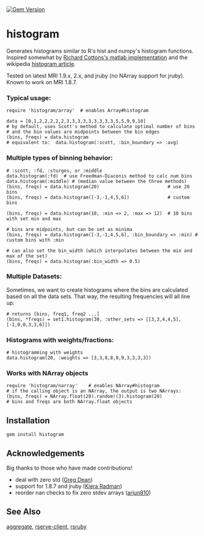 [![Gem Version](https://badge.fury.io/rb/histogram.png)](http://badge.fury.io/rb/histogram)

# histogram

Generates histograms similar to R's hist and numpy's histogram functions.
Inspired somewhat by [Richard Cottons's matlab implementation](http://www.mathworks.com/matlabcentral/fileexchange/21033-calculate-number-of-bins-for-histogram)
and the wikipedia [histogram
article](http://en.wikipedia.org/wiki/Histogram).

Tested on latest MRI 1.9.x, 2.x, and jruby (no NArray support for jruby).  Known to work on MRI 1.8.7.

### Typical usage:

    require 'histogram/array'  # enables Array#histogram

    data = [0,1,2,2,2,2,2,3,3,3,3,3,3,3,3,3,5,5,9,9,10]
    # by default, uses Scott's method to calculate optimal number of bins
    # and the bin values are midpoints between the bin edges
    (bins, freqs) = data.histogram
    # equivalent to:  data.histogram(:scott, :bin_boundary => :avg)

### Multiple types of binning behavior:

    # :scott, :fd, :sturges, or :middle
    data.histogram(:fd)  # use Freedman-Diaconis method to calc num bins
    data.histogram(:middle) # (median value between the three methods)
    (bins, freqs) = data.histogram(20)                         # use 20 bins
    (bins, freqs) = data.histogram([-3,-1,4,5,6])              # custom bins

    (bins, freqs) = data.histogram(10, :min => 2, :max => 12)  # 10 bins with set min and max

    # bins are midpoints, but can be set as minima
    (bins, freqs) = data.histogram([-3,-1,4,5,6], :bin_boundary => :min) # custom bins with :min

    # can also set the bin_width (which interpolates between the min and max of the set)
    (bins, freqs) = data.histogram(:bin_width => 0.5)

### Multiple Datasets:

Sometimes, we want to create histograms where the bins are calculated based on
all the data sets.  That way, the resulting frequencies will all line up:

    # returns [bins, freq1, freq2 ...]
    (bins, *freqs) = set1.histogram(30, :other_sets => [[3,3,4,4,5], [-1,0,0,3,3,6]])

### Histograms with weights/fractions:

    # histogramming with weights
    data.histogram(20, :weights => [3,3,8,8,9,9,3,3,3,3])

### Works with NArray objects

    require 'histogram/narray'    # enables NArray#histogram
    # if the calling object is an NArray, the output is two NArrays:
    (bins, freqs) = NArray.float(20).random!(3).histogram(20)
    # bins and freqs are both NArray.float objects

## Installation

    gem install histogram

## Acknowledgements

Big thanks to those who have made contributions!

* deal with zero std ([Greg Dean](https://github.com/gsdean))
* support for 1.8.7 and jruby ([Kiera Radman](https://github.com/kierarad))
* reorder nan checks to fix zero stdev arrays ([arjun810](https://github.com/arjun810))

## See Also

[aggregate](http://github.com/josephruscio/aggregate), [rserve-client](http://rubygems.org/gems/rserve-client), [rsruby](http://github.com/alexgutteridge/rsruby)

